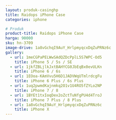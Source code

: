 ```yaml
---
layout: produk-casinghp
title: Raidops iPhone Case
categories: iphone

# Produk
product-title: Raidops iPhone Case
harga: 90000
sku: hn-3709
image-drive: 1a8vGchqI9AuY_HrlpmyqcxDqZuPRNz6c
gallery:
  - url: 1meCGPaPELWwSAdQZDcPplL5S7WPC-Od5
    title: iPhone 5 / 5s / SE
  - url: 1jkfZBLjlkJxtBAHYCG0JbEqBx0evULKn
    title: iPhone 6 / 6s
  - url: 1EOoa-KAmVvu5H6D1JADVWqUTmlrdcgFu
    title: iPhone 6 Plus / 6s Plus
  - url: 1uq2pwmdKajnmkq2O1v1U4RO5fZYLo2NP
    title: iPhone 7 / 8
  - url: 1BYEt1txIoqDex2oZctTuNfgPU4d4TroJ
    title: iPhone 7 Plus / 8 Plus
  - url: 1a8vGchqI9AuY_HrlpmyqcxDqZuPRNz6c
    title: iPhone X
---
```

